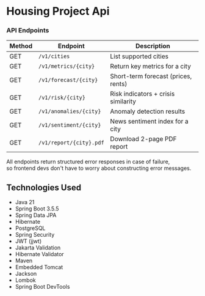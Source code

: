 
# Housing Project Api

### API Endpoints
| Method | Endpoint                | Description                          |
|--------|--------------------------|--------------------------------------|
| GET    | `/v1/cities`            | List supported cities                |
| GET    | `/v1/metrics/{city}`    | Return key metrics for a city        |
| GET    | `/v1/forecast/{city}`   | Short-term forecast (prices, rents)  |
| GET    | `/v1/risk/{city}`       | Risk indicators + crisis similarity  |
| GET    | `/v1/anomalies/{city}`  | Anomaly detection results            |
| GET    | `/v1/sentiment/{city}`  | News sentiment index for a city      |
| GET    | `/v1/report/{city}.pdf` | Download 2-page PDF report           |


All endpoints return structured error responses in case of failure, <br />
so frontend devs don't have to worry about constructing error messages.


## Technologies Used

- Java 21
- Spring Boot 3.5.5
- Spring Data JPA
- Hibernate
- PostgreSQL
- Spring Security
- JWT (jjwt)
- Jakarta Validation
- Hibernate Validator
- Maven
- Embedded Tomcat
- Jackson
- Lombok
- Spring Boot DevTools
